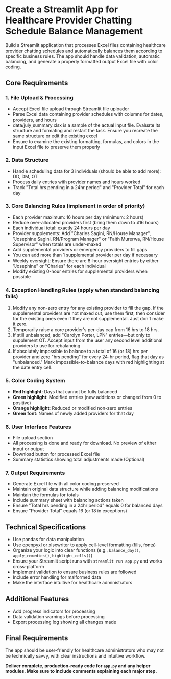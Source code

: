 # Create a Streamlit App for Healthcare Provider Chatting Schedule Balance Management

Build a Streamlit application that processes Excel files containing healthcare provider chatting schedules and automatically balances them according to specific business rules. The app should handle data validation, automatic balancing, and generate a properly formatted output Excel file with color coding.

## Core Requirements

### 1. File Upload & Processing
- Accept Excel file upload through Streamlit file uploader
- Parse Excel data containing provider schedules with columns for dates, providers, and hours
- data/july_summary.xlsx is a sample of the actual input file. Evaluate its structure and formating and restart the task. Ensure you recreate the same structure or edit the existing excel
- Ensure to examine the existing formatting, formulas, and colors in the input Excel file to preserve them properly

### 2. Data Structure
- Handle scheduling data for 3 individuals (should be able to add more): DD, DM, OT
- Process daily entries with provider names and hours worked
- Track "Total hrs pending in a 24hr period" and "Provider Total" for each day

### 3. Core Balancing Rules (implement in order of priority)
- Each provider maximum: 16 hours per day (minimum: 2 hours)
- Reduce over-allocated providers first (bring them down to ≤16 hours)
- Each individual total: exactly 24 hours per day
- Provider supplements: Add "Charles Sagini, RN/House Manager", "Josephine Sagini, RN/Program Manager" or "Faith Murerwa, RN/House Supervisor" when totals are under-maxed
- Add supplemental providers or emergency providers to fill gaps
- You can add more than 1 supplemental provider per day if necessary
- Weekly oversight: Ensure there are 8-hour oversight entries by either "Josephine" or "Charles" for each individual
- Modify existing 0-hour entries for supplemental providers when possible

### 4. Exception Handling Rules (apply when standard balancing fails)
1. Modify any non-zero entry for any existing provider to fill the gap. If the supplemental providers are not maxed out, use them first, then consider for the existing ones even if they are not supplemental. Just don't make it zero.
2. Temporarily raise a core provider's per-day cap from 16 hrs to 18 hrs.
3. If still unbalanced, add "Carolyn Porter, LPN" entries—but only to supplement OT. Accept input from the user any second level additional providers to use for rebalancing
4. If absolutely impossible to balance to a total of 16 (or 18) hrs per provider and zero "hrs pending" for every 24-hr period, flag that day as "unbalanced." Mark impossible-to-balance days with red highlighting at the date entry cell.

### 5. Color Coding System
- **Red highlight**: Days that cannot be fully balanced
- **Green highlight**: Modified entries (new additions or changed from 0 to positive)
- **Orange highlight**: Reduced or modified non-zero entries
- **Green font**: Names of newly added providers for that day

### 6. User Interface Features
- File upload section
- All processing is done and ready for download. No preview of either input or output
- Download button for processed Excel file
- Summary statistics showing total adjustments made (Optional)

### 7. Output Requirements
- Generate Excel file with all color coding preserved
- Maintain original data structure while adding balancing modifications
- Maintain the formulas for totals
- Include summary sheet with balancing actions taken
- Ensure "Total hrs pending in a 24hr period" equals 0 for balanced days
- Ensure "Provider Total" equals 16 (or 18 in exceptions)

## Technical Specifications

- Use pandas for data manipulation
- Use openpyxl or xlsxwriter to apply cell-level formatting (fills, fonts)
- Organize your logic into clear functions (e.g., `balance_day()`, `apply_remedies()`, `highlight_cells()`)
- Ensure your Streamlit script runs with `streamlit run app.py` and works cross-platform
- Implement validation to ensure business rules are followed
- Include error handling for malformed data
- Make the interface intuitive for healthcare administrators

## Additional Features

- Add progress indicators for processing
- Data validation warnings before processing
- Export processing log showing all changes made

## Final Requirements

The app should be user-friendly for healthcare administrators who may not be technically savvy, with clear instructions and intuitive workflow.

**Deliver complete, production-ready code for `app.py` and any helper modules. Make sure to include comments explaining each major step.**
